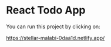 # React Todo App

You can run this project by clicking on:

https://stellar-malabi-0daa1d.netlify.app/
